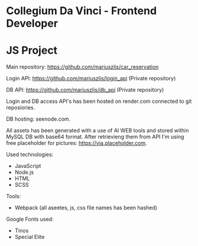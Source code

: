 # Collegium Da Vinci - Frontend Developer
# JS Project

Main repository: https://github.com/mariuszlis/car_reservation

Login API: https://github.com/mariuszlis/login_api (Private repository)

DB API: https://github.com/mariuszlis/db_api (Private repository)

Login and DB access API's has been hosted on render.com connected to git reposiories.

DB hosting: seenode.com.

All assets has been generated with a use of AI WEB tools and stored within MySQL DB with base64 format.
After retrievieng them from API I'm using free placeholder for pictures: https://via.placeholder.com.

Used technologies:
- JavaScript
- Node.js
- HTML
- SCSS

Tools:
- Webpack (all aseetes, js, css file names has been hashed)

Google Fonts used:
- Tinos
- Special Elite
